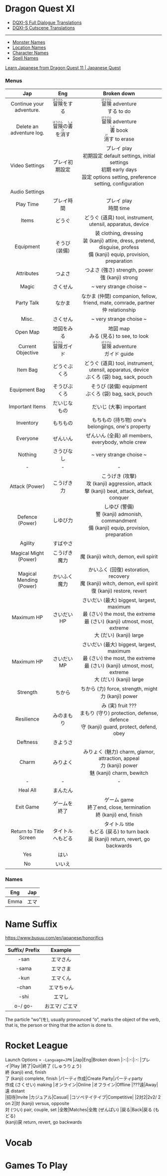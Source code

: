 # Dragon Quest XI
- [DQXI-S Full Dialogue Translations](https://docs.google.com/spreadsheets/d/1QEsDkfFBLGZtDkybJefVQZ35wSFewPCNfTBJRpyMR5Y/edit#gid=2128872957)
- [DQXI-S Cutscene Translations](https://docs.google.com/spreadsheets/d/1QEsDkfFBLGZtDkybJefVQZ35wSFewPCNfTBJRpyMR5Y/edit#gid=2128872957)

---

- [Monster Names](https://www.nexusmods.com/dragonquestxi/articles/7)
- [Location Names](https://www.nexusmods.com/dragonquestxi/articles/8)
- [Character Names](https://www.nexusmods.com/dragonquestxi/articles/12)
- [Spell Names](https://www.nexusmods.com/dragonquestxi/articles/6)

[Learn Japanese from Dragon Quest 11 | Japanese Quest](https://www.youtube.com/playlist?list=PLUiSI6qGVDKuIxBYyiL1AHInwe7_HZc5B)

### Menus

|Jap|Eng|Broken down
|:-:|:-:|:-:
|Continue your adventure.|<ruby>冒<rt>ぼう</rt>険<rt>けん</rt></ruby>をする|<ruby>冒<rt>ぼう</rt>険<rt>けん</rt></ruby> adventure<br>する to do
|Delete an adventure log.|<ruby>冒<rt>ぼう</rt>険<rt>けん</rt></ruby>の<ruby>書<rt>しょ</rt></ruby>を<ruby>消<rt>け</rt></ruby>す|<ruby>冒<rt>ぼう</rt>険<rt>けん</rt></ruby> adventure<br><ruby>書<rt>しょ</rt></ruby> book<br><ruby>消<rt>け</rt></ruby>す to erase
|Video Settings|プレイ初期設定|プレイ play<br>初期設定 default settings, initial settings<br>初期 early days<br>設定 options setting, preference setting, configuration 
|Audio Settings|
|Play Time|プレイ時間|プレイ play<br>時間 time<br>
|Items|どうぐ|どうぐ (道具) tool, instrument, utensil, apparatus, device
|Equipment|そうび (装備)|装 clothing, dressing<br>装 (kanji) attire, dress, pretend, disguise, profess<br>備 (kanji) equip, provision, preparation
|Attributes|つよさ|つよさ (強さ) strength, power<br>強 (kanji) strong
|Magic|さくせん|~ very strange choise ~
|Party Talk|なかま|なかま (仲間) companion, fellow, friend, mate, comrade, partner<br>仲 relationship
|Misc.|さくせん|~ very strange choise ~
|Open Map|地図をみる|地図 map<br>みる (見る) to see, to look
|Current Objective|<ruby>冒<rt>ぼう</rt>険<rt>けん</rt></ruby>ガイド|<ruby>冒<rt>ぼう</rt>険<rt>けん</rt></ruby> adventure<br>ガイド guide
|Item Bag|どうぐぶくろ|どうぐ (道具) tool, instrument, utensil, apparatus, device<br>ぶくろ (袋) bag, sack, pouch
|Equipment Bag|そうびぶくろ|そうび (装備) equipment<br>ぶくろ (袋) bag, sack, pouch
|Important Items|だいじなもの|だいじ (大事) important<br>
|Inventory|もちもの|もちもの (持ち物) one's belongings, one's property
|Everyone|ぜんいん|ぜんいん (全員) all members, everybody, whole crew
|Nothing|さうびなし|~ very strange choise ~
|-|-|-
|Attack (Power)|こうげき力|こうげき (攻撃)<br>攻 (kanji) aggression, attack<br>撃 (kanji) beat, attack, defeat, conquer
|Defence (Power)|しゆび力|しゆび (警備)<br>警 (kanji) admonish, commandment<br>備 (kanji) equip, provision, preparation
|Agility|すばやさ|
|Magical Might (Power)|こうげき魔力|魔 (kanji) witch, demon, evil spirit
|Magical Mending (Power)|かいふく魔力|かいふく (回復) estoration, recovery<br>魔 (kanji) witch, demon, evil spirit<br>復 (kanji) restore, revert
|Maximum HP|さいだいHP|さいだい (最大) biggest, largest, maximum<br>最 (さい) the most, the extreme<br>最 (さい) (kanji) utmost, most, extreme<br>大 (だい) (kanji) large 
|Maximum HP|さいだいMP|さいだい (最大) biggest, largest, maximum<br>最 (さい) the most, the extreme<br>最 (さい) (kanji) utmost, most, extreme<br>大 (だい) (kanji) large 
|Strength|ちから|ちから (力) force, strength, might<br>力 (kanji) power
|Resilience|みのまもり|み (実) fruit ???<br>まもり (守り) protection, defense, defence<br>守 (kanji) guard, protect, defend, obey
|Deftness|きようさ|
|Charm|みりよく|みりょく (魅力) charm, glamor, attraction, appeal<br>力 (kanji) power<br>魅 (kanji) charm, bewitch
|-|-|-
|Heal All|まんたん|
|Exit Game|ゲームを終了|ゲーム game<br>終了end, close, termination<br>終 (kanji) end, finish
|Return to Title Screen|タイトルへもどる|タイトル title<br>もどる (戻る) to turn back<br>戻 (kanji) return, revert, go backwards
|Yes|はい|
|No|いいえ



### Names

|Eng|Jap
|:-:|:-:
|Emma|エマ

# Name Suffix
https://www.busuu.com/en/japanese/honorifics

|Suffix/ Prefix|Example|
|:-:|:-:
|-san|エマさん
|-sama|エマさま
|-kun|エマくん
|-chan|エマちゃん
|-shi|エマし
|o-/ go-|おエマ/ ごエマ

The particle “wo”(を), usually pronounced “o”, marks the object of the verb, that is, the person or thing that the action is done to.

# Rocket League
Launch Options = ```-Language=JPN```
|Jap|Eng|Broken down
|:-:|:-:|:-:
|プレイ|Play
|終了|Quit|終了 (しゅうりょう)<br>終 (kanji) end, finish<br>了 (kanji) complete, finish
|パーティ作成|Create Party|パーティparty<br>作成 (さくせい) making
|オンライン|Online
|オフライン|Offline
|???遠|Away|遠 distant<br>
|招待|Invite
|カジュアル|Casual|
|コソペテイテイブ|Competitive|
|2対2|2v2/ 2 on 2|対 (kanji) versus, opposite<br>対 (つい) pair, couple, set
|全敗|Matches|全敗 (ぜんぱい)
|戻る|Back|戻る (もどる)<br> (kanji)戻 return, revert, go backwards

# Vocab

# Games To Play

